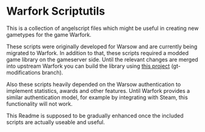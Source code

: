 # Warfork Scriptutils

This is a collection of angelscript files which might be useful in creating new gametypes for the game Warfork.

These scripts were originally developed for Warsow and are currently being migrated to Warfork. In addition to that, these scripts required a 
modded game library on the gameserver side. Until the relevant changes are merged into upstream Warfork you can build the library using 
[this project](https://github.com/ja-ko/warfork-qfusion/tree/gt-modifications) (gt-modifications branch).

Also these scripts heavily depended on the Warsow authentication to implement statistics, awards and other features. Until Warfork provides a
similar authentication model, for example by integrating with Steam, this functionality will not work.

This Readme is supposed to be gradually enhanced once the included scripts are actually useable and useful.